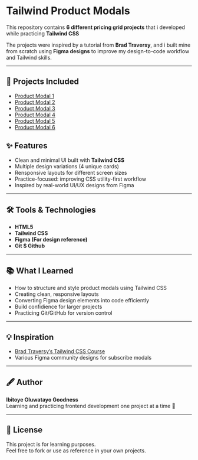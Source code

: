 # Tailwind Product Modals

This repository contains **6 different pricing grid projects** that i developed while practicing **Tailwind CSS**

The projects were inspired by a tutorial from **Brad Traversy**, and i built mine from scratch using **Figma designs** to improve my design-to-code workflow and Tailwind skills.

---

## 🚀 Projects Included

- [Product Modal 1](https://oluwatayoo.github.io/Tailwind-Product-Modal-Projects/Product%20Card%201)
- [Product Modal 2](https://oluwatayoo.github.io/Tailwind-Product-Modal-Projects/Product%20Card%202)
- [Product Modal 3](https://oluwatayoo.github.io/Tailwind-Product-Modal-Projects/Product%20Card%203)
- [Product Modal 4](https://oluwatayoo.github.io/Tailwind-Product-Modal-Projects/Product%20Card%204)
- [Product Modal 5](https://oluwatayoo.github.io/Tailwind-Product-Modal-Projects/Product%20Card%205)
- [Product Modal 6](https://oluwatayoo.github.io/Tailwind-Product-Modal-Projects/Product%20Card%206)

## ✨ Features

- Clean and minimal UI built with **Tailwind CSS**
- Multiple design variations (4 unique cards)
- Rensponsive layouts for different screen sizes
- Practice-focused: improving CSS utility-first workflow
- Inspired by real-world UI/UX designs from Figma

---

## 🛠️ Tools & Technologies

- **HTML5**
- **Tailwind CSS**
- **Figma (For design reference)**
- **Git $ Github**

---

## 📚 What I Learned

- How to structure and style product modals using Tailwind CSS
- Creating clean, responsive layouts
- Converting Figma design elements into code efficiently
- Build confidience for larger projects
- Practicing Git/GitHub for version control

---

## 💡 Inspiration

- [Brad Traversy’s Tailwind CSS Course](https://www.traversymedia.com)
- Various Figma community designs for subscribe modals

---

## 🖋️ Author

**Ibitoye Oluwatayo Goodness**  
Learning and practicing frontend development one project at a time 🚀

---

## 📜 License

This project is for learning purposes.  
Feel free to fork or use as reference in your own projects.
